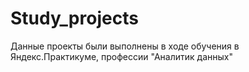 # Study_projects
Данные проекты были выполнены в ходе обучения в Яндекс.Практикуме, профессии "Аналитик данных" 

